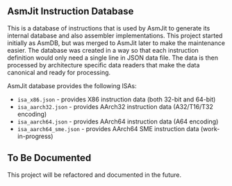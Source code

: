 AsmJit Instruction Database
---------------------------

This is a database of instructions that is used by AsmJit to generate its internal database and also assembler implementations. This project started initially as AsmDB, but was merged to AsmJit later to make the maintenance easier. The database was created in a way so that each instruction definition would only need a single line in JSON data file. The data is then processed by architecture specific data readers that make the data canonical and ready for processing.

AsmJit database provides the following ISAs:

  * `isa_x86.json` - provides X86 instruction data (both 32-bit and 64-bit)
  * `isa_aarch32.json` - provides AArch32 instruction data (A32/T16/T32 encoding)
  * `isa_aarch64.json` - provides AArch64 instruction data (A64 encoding)
  * `isa_aarch64_sme.json` - provides AArch64 SME instruction data (work-in-progress)

To Be Documented
----------------

This project will be refactored and documented in the future.
